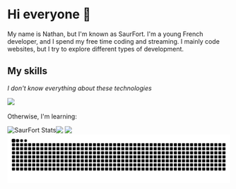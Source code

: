 # Hi everyone 👋
My name is Nathan, but I'm known as SaurFort. I'm a young French developer, and I spend my free time coding and streaming.
I mainly code websites, but I try to explore different types of development.

## My skills
*I don't know everything about these technologies*

<img src="https://skillicons.dev/icons?i=html,css,php,java,discord," />

Otherwise, I'm learning:

<img src="https://skillicons.dev/icons?i=svelte,mysql" />

<img align="left" alt="SaurFort Stats" src="https://github-readme-stats.vercel.app/api?username=SaurFort&show_icons=true&count_private=true&title_color=ecfffd&text_color=0a8cf2&icon_color=bf3aff&border_color=161b22&bg_color=0d1117#gh-dark-mode-only" />
<img src="https://github-readme-stats.vercel.app/api/top-langs/?username=SaurFort&count_private=true&title_color=ecfffd&text_color=0a8cf2&icon_color=bf3aff&border_color=161b22&bg_color=0d1117&langs_count=10" />
<picture>
  <img src="https://raw.githubusercontent.com/SaurFort/SaurFort/output/github-contribution-grid-snake.svg">
</picture>

